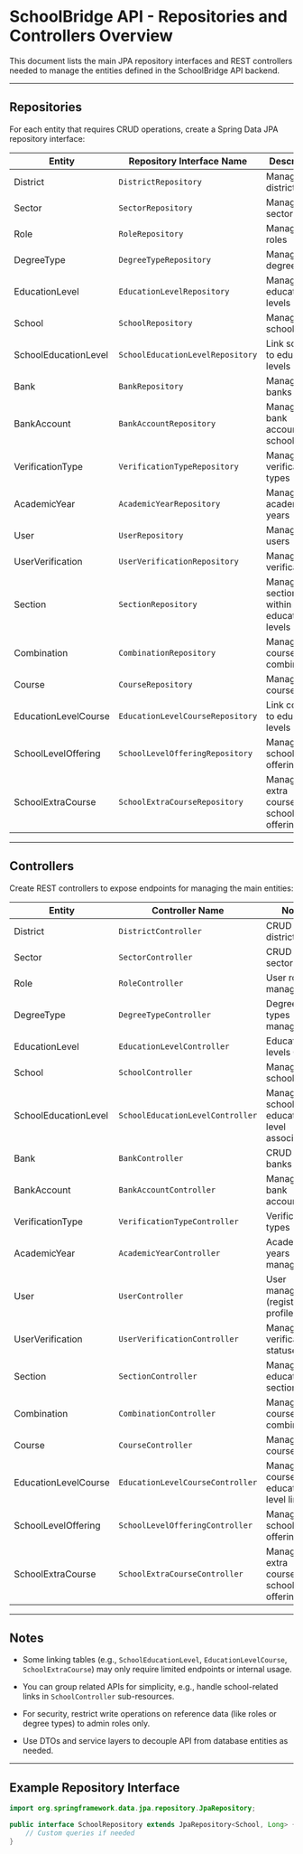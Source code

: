 # SchoolBridge API - Repositories and Controllers Overview

This document lists the main JPA repository interfaces and REST controllers needed to manage the entities defined in the SchoolBridge API backend.

---

## Repositories

For each entity that requires CRUD operations, create a Spring Data JPA repository interface:

| Entity               | Repository Interface Name          | Description                                 |
|----------------------|----------------------------------|---------------------------------------------|
| District             | `DistrictRepository`              | Manage districts                            |
| Sector               | `SectorRepository`                | Manage sectors                              |
| Role                 | `RoleRepository`                  | Manage user roles                           |
| DegreeType           | `DegreeTypeRepository`            | Manage degree types                         |
| EducationLevel       | `EducationLevelRepository`        | Manage education levels                     |
| School               | `SchoolRepository`                | Manage schools                             |
| SchoolEducationLevel | `SchoolEducationLevelRepository`  | Link schools to education levels           |
| Bank                 | `BankRepository`                  | Manage banks                               |
| BankAccount          | `BankAccountRepository`           | Manage bank accounts for schools            |
| VerificationType     | `VerificationTypeRepository`      | Manage verification types                   |
| AcademicYear         | `AcademicYearRepository`          | Manage academic years                       |
| User                 | `UserRepository`                  | Manage users                               |
| UserVerification     | `UserVerificationRepository`      | Manage user verifications                   |
| Section              | `SectionRepository`               | Manage sections within education levels    |
| Combination          | `CombinationRepository`           | Manage course combinations                  |
| Course               | `CourseRepository`                | Manage courses                             |
| EducationLevelCourse | `EducationLevelCourseRepository`  | Link courses to education levels            |
| SchoolLevelOffering  | `SchoolLevelOfferingRepository`   | Manage school yearly offerings              |
| SchoolExtraCourse    | `SchoolExtraCourseRepository`     | Manage extra courses in school offerings    |

---

## Controllers

Create REST controllers to expose endpoints for managing the main entities:

| Entity               | Controller Name                   | Notes                                         |
|----------------------|---------------------------------|-----------------------------------------------|
| District             | `DistrictController`             | CRUD for districts                            |
| Sector               | `SectorController`               | CRUD for sectors                              |
| Role                 | `RoleController`                 | User roles management                         |
| DegreeType           | `DegreeTypeController`           | Degree types management                       |
| EducationLevel       | `EducationLevelController`       | Education levels CRUD                         |
| School               | `SchoolController`               | Manage schools                               |
| SchoolEducationLevel | `SchoolEducationLevelController` | Manage school-education level associations   |
| Bank                 | `BankController`                 | CRUD for banks                               |
| BankAccount          | `BankAccountController`          | Manage bank accounts                          |
| VerificationType     | `VerificationTypeController`     | Verification types                           |
| AcademicYear         | `AcademicYearController`         | Academic years management                     |
| User                 | `UserController`                 | User management (registration, profiles)     |
| UserVerification     | `UserVerificationController`     | Manage user verification statuses             |
| Section              | `SectionController`              | Manage education sections                      |
| Combination          | `CombinationController`          | Manage course combinations                     |
| Course               | `CourseController`               | Manage courses                               |
| EducationLevelCourse | `EducationLevelCourseController` | Manage course-education level links           |
| SchoolLevelOffering  | `SchoolLevelOfferingController`  | Manage school yearly offerings                |
| SchoolExtraCourse    | `SchoolExtraCourseController`    | Manage extra courses in school offerings       |

---

## Notes

- Some linking tables (e.g., `SchoolEducationLevel`, `EducationLevelCourse`, `SchoolExtraCourse`) may only require limited endpoints or internal usage.

- You can group related APIs for simplicity, e.g., handle school-related links in `SchoolController` sub-resources.

- For security, restrict write operations on reference data (like roles or degree types) to admin roles only.

- Use DTOs and service layers to decouple API from database entities as needed.

---

## Example Repository Interface

```java
import org.springframework.data.jpa.repository.JpaRepository;

public interface SchoolRepository extends JpaRepository<School, Long> {
    // Custom queries if needed
}

